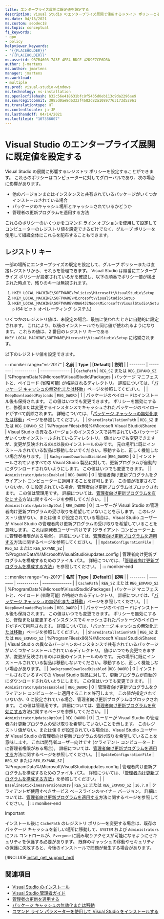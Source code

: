 ```yaml
---
title: エンタープライズ展開に既定値を設定する
description: Visual Studio のエンタープライズ展開で使用するドメイン ポリシーとその他の構成操作について説明します。
ms.date: 04/13/2021
ms.custom: seodec18
ms.topic: conceptual
f1_keywords:
- gpo
- policy
helpviewer_keywords:
- '{{PLACEHOLDER}}'
- '{{PLACEHOLDER}}'
ms.assetid: 9B7B4608-7A3F-4FF4-BDCE-42D9F7CE6DBA
author: j-martens
ms.author: jmartens
manager: jmartens
ms.workload:
- multiple
ms.prod: visual-studio-windows
ms.technology: vs-installation
ms.openlocfilehash: b32c56e418631bfc8f5435d0eb113c9da2296ae9
ms.sourcegitcommit: 3985d0ae8d6332f4682c82a10897763173d52961
ms.translationtype: HT
ms.contentlocale: ja-JP
ms.lasthandoff: 04/14/2021
ms.locfileid: "107386007"
---
```

# <a name="set-defaults-for-enterprise-deployments-of-visual-studio"></a>Visual Studio のエンタープライズ展開に既定値を設定する

Visual Studio の展開に影響するレジストリ ポリシーを設定することができます。 これらのポリシーはコンピューターに対してグローバルであり、次の場合に影響があります。

- 他のバージョンまたはインスタンスと共有されているパッケージがいくつかインストールされている場合
- パッケージのキャッシュ場所とキャッシュされているかどうか
- 管理者の更新プログラムを適用する方法

これらのポリシーのいくつかを[コマンド ライン オプション](use-command-line-parameters-to-install-visual-studio.md)を使用して設定してコンピューターのレジストリ値を設定できるだけでなく、グループ ポリシーを使用して組織全体にこれらを配布することもできます。

## <a name="registry-keys"></a>レジストリ キー

一部の場所にエンタープライズの既定を設定して、グループ ポリシーまたは直接レジストリから、それらを管理できます。 Visual Studio は順番にエンタープライズ ポリシーが設定されているかを確認し、以下の順番でポリシー値が検出された時点で、残りのキーは無視されます。

1. `HKEY_LOCAL_MACHINE\SOFTWARE\Policies\Microsoft\VisualStudio\Setup`
2. `HKEY_LOCAL_MACHINE\SOFTWARE\Microsoft\VisualStudio\Setup`
3. `HKEY_LOCAL_MACHINE\SOFTWARE\WOW6432Node\Microsoft\VisualStudio\Setup` (64 ビット オペレーティング システム)

いくつかのレジストリ値は、未設定の場合、最初に使われたときに自動的に設定されます。 これにより、以後のインストールでも同じ値が使われるようになります。 これらの値は、2 番目のレジストリ キーである `HKEY_LOCAL_MACHINE\SOFTWARE\Microsoft\VisualStudio\Setup` に格納されます。

以下のレジストリ値を設定できます。

::: moniker range="vs-2017"
| **名前** | **Type** | **[Default]** | **説明** |
| -------- | -------- | ----------- | --------------- |
| `CachePath` | `REG_SZ` または `REG_EXPAND_SZ` | %ProgramData%\Microsoft\VisualStudio\Packages | パッケージ マニフェストと、ペイロード (省略可能) が格納されるディレクトリ。 詳細については、「[パッケージ キャッシュの無効化または移動](disable-or-move-the-package-cache.md)」ページを参照してください。 |
| `KeepDownloadedPayloads` | `REG_DWORD` | 1 | パッケージのペイロードはインストール後も保持されます。 この値はいつでも変更できます。 ポリシーを無効にすると、修復または変更するインスタンスでキャッシュされたパッケージのペイロードがすべて削除されます。 詳細については、「[パッケージ キャッシュの無効化または移動](disable-or-move-the-package-cache.md)」ページを参照してください。 |
| `SharedInstallationPath` | `REG_SZ` または `REG_EXPAND_SZ` | %ProgramFiles(x86)%\Microsoft Visual Studio\Shared | Visual Studio の異なるバージョンのインスタンスで共有されているパッケージがいくつかインストールされているディレクトリ。 値はいつでも変更できますが、変更が反映されるのは以後のインストールのみです。 元の場所に既にインストールされている製品は移動しないでください。移動すると、正しく機能しない場合があります。 |
| `BackgroundDownloadDisabled` |`REG_DWORD` | 0 | インストールされているすべての Visual Studio 製品に対して、更新プログラムが自動的にダウンロードされないようにします。 この値はいつでも変更できます。 |
| `AdministratorUpdatesEnabled` | `REG_DWORD` | 0 | 管理者向け更新プログラムをクライアント コンピューターに適用することを許可します。 この値が指定されていないか、0 に設定されている場合、管理者向け更新プログラムはブロックされます。 この値は管理用です。 詳細については、[管理者向け更新プログラムを有効にする](enabling-administrator-updates.md)方法に関するページを参照してください。 | 
| `AdministratorUpdatesOptOut` | `REG_DWORD` | 0 | ユーザーが Visual Studio の管理者向け更新プログラムの受け取りを希望していないことを示します。 このレジストリ値がない、または値 0 が設定されている場合は、Visual Studio ユーザーが Visual Studio の管理者向け更新プログラムの受け取りを希望していることを意味します。 これは開発者ユーザー向けです (クライアント コンピューター上に管理者権限がある場合)。 詳細については、[管理者向け更新プログラムを適用する](../install/applying-administrator-updates.md#understanding-configuration-options)方法に関するページを参照してください。 | 
| `UpdateConfigurationFile` | `REG_SZ` または `REG_EXPAND_SZ` | %ProgramData%\Microsoft\VisualStudio\updates.config | 管理者向け更新プログラムを構成するためのファイル パス。 詳細については、「[管理者向け更新プログラムを構成する方法](../install/applying-administrator-updates.md#methods-for-configuring-an-administrator-update)」を参照してください。 | 
::: moniker-end

::: moniker range="vs-2019"
| **名前** | **Type** | **[Default]** | **説明** |
| -------- | -------- | ----------- | --------------- |
| `CachePath` | `REG_SZ` または `REG_EXPAND_SZ` | %ProgramData%\Microsoft\VisualStudio\Packages | パッケージ マニフェストと、ペイロード (省略可能) が格納されるディレクトリ。 詳細については、「[パッケージ キャッシュの無効化または移動](disable-or-move-the-package-cache.md)」ページを参照してください。 |
| `KeepDownloadedPayloads` | `REG_DWORD` | 1 | パッケージのペイロードはインストール後も保持されます。 この値はいつでも変更できます。 ポリシーを無効にすると、修復または変更するインスタンスでキャッシュされたパッケージのペイロードがすべて削除されます。 詳細については、「[パッケージ キャッシュの無効化または移動](disable-or-move-the-package-cache.md)」ページを参照してください。 |
| `SharedInstallationPath` | `REG_SZ` または `REG_EXPAND_SZ` | %ProgramFiles(x86)%\Microsoft Visual Studio\Shared | Visual Studio の異なるバージョンのインスタンスで共有されているパッケージがいくつかインストールされているディレクトリ。 値はいつでも変更できますが、変更が反映されるのは以後のインストールのみです。 元の場所に既にインストールされている製品は移動しないでください。移動すると、正しく機能しない場合があります。 |
| `BackgroundDownloadDisabled` |`REG_DWORD` | 0 | インストールされているすべての Visual Studio 製品に対して、更新プログラムが自動的にダウンロードされないようにします。 この値はいつでも変更できます。 |
| `AdministratorUpdatesEnabled` | `REG_DWORD` | 0 | 管理者向け更新プログラムをクライアント コンピューターに適用することを許可します。 この値が指定されていないか、0 に設定されている場合、管理者向け更新プログラムはブロックされます。 この値は管理用です。 詳細については、[管理者向け更新プログラムを有効にする](enabling-administrator-updates.md)方法に関するページを参照してください。 | 
| `AdministratorUpdatesOptOut` | `REG_DWORD` | 0 | ユーザーが Visual Studio の管理者向け更新プログラムの受け取りを希望していないことを示します。 このレジストリ値がない、または値 0 が設定されている場合は、Visual Studio ユーザーが Visual Studio の管理者向け更新プログラムの受け取りを希望していることを意味します。 これは開発者ユーザー向けです (クライアント コンピューター上に管理者権限がある場合)。 詳細については、[管理者向け更新プログラムを適用する](../install/applying-administrator-updates.md#understanding-configuration-options)方法に関するページを参照してください。 | 
| `UpdateConfigurationFile` | `REG_SZ` または `REG_EXPAND_SZ` | %ProgramData%\Microsoft\VisualStudio\updates.config | 管理者向け更新プログラムを構成するためのファイル パス。 詳細については、「[管理者向け更新プログラムを構成する方法](../install/applying-administrator-updates.md#methods-for-configuring-an-administrator-update)」を参照してください。 | 
| `BaselineStickinessVersions2019` | `REG_SZ` または `REG_EXPAND_SZ` | `16.7.0` | クライアントが使用すべきサービス ベースラインのマイナー バージョン。 詳細については、[管理者向け更新プログラムを適用する](../install/applying-administrator-updates.md#understanding-configuration-options)方法に関するページを参照してください。 | 
::: moniker-end

> [!IMPORTANT]
> インストール後に `CachePath` のレジストリ ポリシーを変更する場合は、既存のパッケージ キャッシュを新しい場所に移動して、`SYSTEM` および `Administrators` にフル コントロールが、`Everyone` に読み取りアクセスが可能になるようにセキュリティを保護する必要があります。
> 既存のキャッシュの移動やセキュリティの保護に失敗すると、今後のインストールで問題が発生する場合があります。

[!INCLUDE[install_get_support_md](includes/install_get_support_md.md)]

## <a name="see-also"></a>関連項目

- [Visual Studio のインストール](install-visual-studio.md)
- [Visual Studio 管理者ガイド](visual-studio-administrator-guide.md)
- [管理者の更新を適用する](applying-administrator-updates.md)
- [パッケージ キャッシュの無効化または移動](disable-or-move-the-package-cache.md)
- [コマンド ライン パラメーターを使用して Visual Studio をインストールする](use-command-line-parameters-to-install-visual-studio.md)
